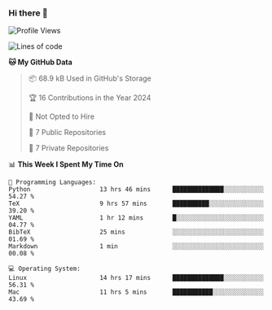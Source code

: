 ### Hi there 👋

<!--
**huayuan4396/huayuan4396** is a ✨ _special_ ✨ repository because its `README.md` (this file) appears on your GitHub profile.

Here are some ideas to get you started:

- 🔭 I’m currently working on ...
- 🌱 I’m currently learning ...
- 👯 I’m looking to collaborate on ...
- 🤔 I’m looking for help with ...
- 💬 Ask me about ...
- 📫 How to reach me: ...
- 😄 Pronouns: ...
- ⚡ Fun fact: ...
-->

<!--START_SECTION:waka-->
![Profile Views](http://img.shields.io/badge/Profile%20Views-0-blue)

![Lines of code](https://img.shields.io/badge/From%20Hello%20World%20I%27ve%20Written-252.9%20thousand%20lines%20of%20code-blue)

**🐱 My GitHub Data** 

> 📦 68.9 kB Used in GitHub's Storage 
 > 
> 🏆 16 Contributions in the Year 2024
 > 
> 🚫 Not Opted to Hire
 > 
> 📜 7 Public Repositories 
 > 
> 🔑 7 Private Repositories 
 > 
📊 **This Week I Spent My Time On** 

```text
💬 Programming Languages: 
Python                   13 hrs 46 mins      ██████████████░░░░░░░░░░░   54.27 % 
TeX                      9 hrs 57 mins       ██████████░░░░░░░░░░░░░░░   39.20 % 
YAML                     1 hr 12 mins        █░░░░░░░░░░░░░░░░░░░░░░░░   04.77 % 
BibTeX                   25 mins             ░░░░░░░░░░░░░░░░░░░░░░░░░   01.69 % 
Markdown                 1 min               ░░░░░░░░░░░░░░░░░░░░░░░░░   00.08 % 

💻 Operating System: 
Linux                    14 hrs 17 mins      ██████████████░░░░░░░░░░░   56.31 % 
Mac                      11 hrs 5 mins       ███████████░░░░░░░░░░░░░░   43.69 % 
```


<!--END_SECTION:waka-->
